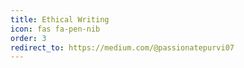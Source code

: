 ```yaml
---
title: Ethical Writing
icon: fas fa-pen-nib
order: 3
redirect_to: https://medium.com/@passionatepurvi07
---
```

